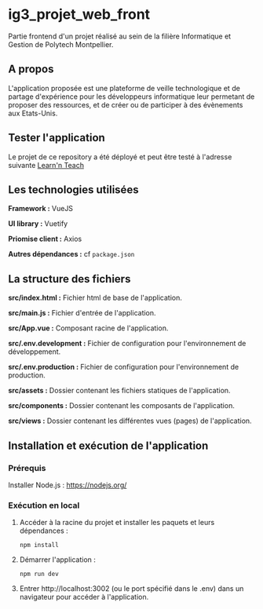 # ig3_projet_web_front

Partie frontend d'un projet réalisé au sein de la filière Informatique et Gestion de Polytech Montpellier.

## A propos

L'application proposée est une plateforme de veille technologique et de partage d'expérience pour les développeurs informatique leur permetant de proposer des ressources, et de créer ou de participer à des évènements aux Etats-Unis.

## Tester l'application

Le projet de ce repository a été déployé et peut être testé à l'adresse suivante [Learn'n Teach](https://learn-n-teach.cluster-ig3.igpolytech.fr/)

## Les technologies utilisées

**Framework :** VueJS

**UI library :** Vuetify

**Priomise client :** Axios

**Autres dépendances :** cf ``package.json``

## La structure des fichiers

**src/index.html :** Fichier html de base de l'application.

**src/main.js :** Fichier d'entrée de l'application.

**src/App.vue :** Composant racine de l'application.

**src/.env.development :** Fichier de configuration pour l'environnement de développement.

**src/.env.production :** Fichier de configuration pour l'environnement de production.

**src/assets :** Dossier contenant les fichiers statiques de l'application.

**src/components :** Dossier contenant les composants de l'application.

**src/views :** Dossier contenant les différentes vues (pages) de l'application.

## Installation et exécution de l'application

### Prérequis

Installer Node.js : https://nodejs.org/

### Exécution en local

1.  Accéder à la racine du projet et installer les paquets et leurs dépendances :

        npm install

2.  Démarrer l'application :

        npm run dev

3.  Entrer http://localhost:3002 (ou le port spécifié dans le .env) dans un navigateur pour accéder à l'application.
